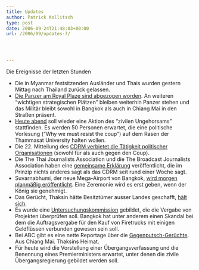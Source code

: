 ```yaml
---
title: Updates
author: Patrick Kollitsch
type: post
date: 2006-09-24T21:48:03+00:00
url: /2006/09/updates-7/




---
```

Die Ereignisse der letzten Stunden

  * Die in Myanmar festsitzenden Ausl&auml;nder und Thais wurden gestern Mittag nach Thailand zur&uuml;ck gelassen. 
  * [Die Panzer am Royal Plaze sind abgezogen worden][1]. An weiteren &#8220;wichtigen strategischen Pl&auml;tzen&#8221; bleiben weiterhin Panzer stehen und das Milit&auml;r bleibt sowohl in Bangkok als auch in Chiang Mai in den Stra&szlig;en pr&auml;sent.
  * [Heute abend][2] soll wieder eine Aktion des &#8220;zivilen Ungehorsams&#8221; stattfinden. Es werden 50 Personen erwartet, die eine politische Vorlesung (&#8220;Why we must resist the coup&#8221;) auf dem Rasen der Thammasat University halten wollen.
  * Die 22. Mitteilung des [<span class="caps">CDRM</span> verbietet die T&auml;tigkeit politischer Organisationen][3] (sowohl f&uuml;r als auch gegen den Coup).
  * Die The Thai Journalists Association und die The Broadcast Journalists Association haben eine [gemeinsame Erkl&auml;rung][4] ver&ouml;ffentlicht, die im Prinzip nichts anderes sagt als das <span class="caps">CDRM</span> seit rund einer Woche sagt. 
  * Suvarnabhumi, der neue Mega-Airport von Bangkok, [wird morgen planm&auml;&szlig;ig er&ouml;ffentlicht][5]. Eine Zeremonie wird es erst geben, wenn der K&ouml;nig sie genehmigt.
  * Das Ger&uuml;cht, Thaksin h&auml;tte Besitzt&uuml;mer ausser Landes geschafft, [h&auml;lt sich][6].
  * Es wurde eine [Untersuchungskommission][7] gebildet, die die Vergabe von Projekten &uuml;berpr&uuml;fen soll. Bangkok hat unter anderem einen Skandal bei dem die Auftragsvergabe f&uuml;r den Kauf von Firetrucks mit einigen Geldfl&uuml;ssen verbunden gewesen sein soll.
  * Bei <span class="caps">ABC</span> gibt es eine nette Reportage &uuml;ber die [Gegenputsch-Ger&uuml;chte][8]. Aus Chiang Mai. Thaksins Heimat.
  * F&uuml;r heute wird die Vorstellung einer &Uuml;bergangsverfassung und die Benennung eines Premierministers erwartet, unter denen die zivile &Uuml;bergangsregierung gebildet werden soll.

 [1]: http://www.nationmultimedia.com/breakingnews/read.php?newsid=30014510
 [2]: http://www.nationmultimedia.com/2006/09/24/headlines/headlines_30014522.php
 [3]: http://www.nationmultimedia.com/2006/09/24/headlines/headlines_30014521.php
 [4]: http://www.nationmultimedia.com/breakingnews/read.php?newsid=30014523
 [5]: http://www.nationmultimedia.com/2006/09/25/headlines/headlines_30014570.php
 [6]: http://www.nationmultimedia.com/2006/09/25/headlines/headlines_30014569.php
 [7]: http://www.nationmultimedia.com/breakingnews/read.php?newsid=30014578
 [8]: http://www.abc.net.au/am/content/2006/s1747699.htm